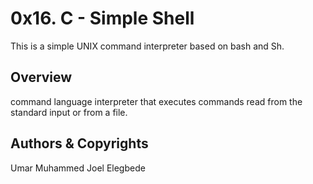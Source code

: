 # 0x16. C - Simple Shell
This is a simple UNIX command interpreter based on bash and Sh.

## Overview
command language interpreter that executes commands read from the standard input or from a file.

## Authors & Copyrights
Umar Muhammed <umarmuhammed>
Joel Elegbede <joelelegbede>
